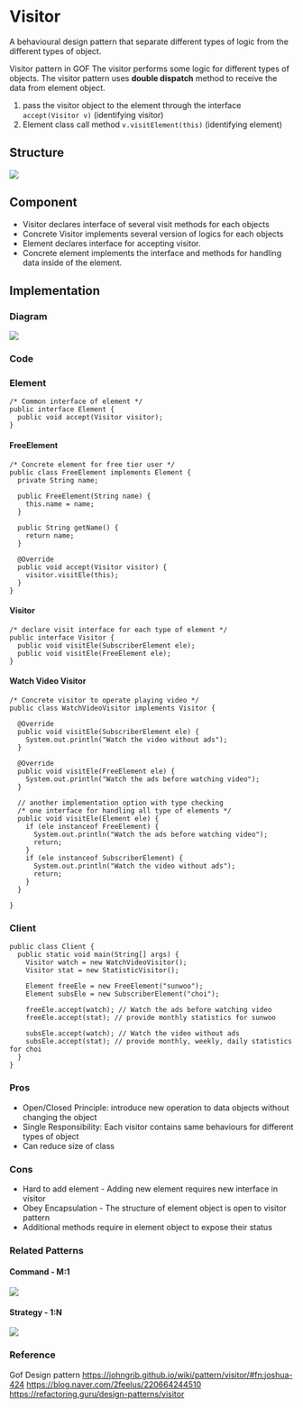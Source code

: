 # Visitor
A behavioural design pattern that separate different types of logic from the different types of object.

Visitor pattern in GOF
The visitor performs some logic for different types of objects. The visitor pattern uses <Strong>double dispatch</Strong> method to receive the data from element object. 
1. pass the visitor object to the element through the interface `accept(Visitor v)` (identifying visitor)
2. Element class call method `v.visitElement(this)` (identifying element)

## Structure
![](./images/structure.png)

## Component
* Visitor declares interface of several visit methods for each objects
* Concrete Visitor implements several version of logics for each objects
* Element declares interface for accepting visitor.
* Concrete element implements the interface and methods for handling data inside of the element.
## Implementation

### Diagram
![](./images/implementation.png)

### Code

### Element
```
/* Common interface of element */
public interface Element {
  public void accept(Visitor visitor);
}
```

#### FreeElement
```
/* Concrete element for free tier user */
public class FreeElement implements Element {
  private String name;

  public FreeElement(String name) {
    this.name = name;
  }

  public String getName() {
    return name;
  }

  @Override
  public void accept(Visitor visitor) {
    visitor.visitEle(this);
  }
}
```

#### Visitor
```
/* declare visit interface for each type of element */
public interface Visitor {
  public void visitEle(SubscriberElement ele);
  public void visitEle(FreeElement ele);
}
```

#### Watch Video Visitor
```
/* Concrete visitor to operate playing video */
public class WatchVideoVisitor implements Visitor {

  @Override
  public void visitEle(SubscriberElement ele) {
    System.out.println("Watch the video without ads");
  }

  @Override
  public void visitEle(FreeElement ele) {
    System.out.println("Watch the ads before watching video");
  }

  // another implementation option with type checking
  /* one interface for handling all type of elements */
  public void visitEle(Element ele) {
    if (ele instanceof FreeElement) {
      System.out.println("Watch the ads before watching video");
      return;
    }
    if (ele instanceof SubscriberElement) {
      System.out.println("Watch the video without ads");
      return;
    }
  }
  
}
```

### Client
```
public class Client {
  public static void main(String[] args) {
    Visitor watch = new WatchVideoVisitor();
    Visitor stat = new StatisticVisitor();

    Element freeEle = new FreeElement("sunwoo");
    Element subsEle = new SubscriberElement("choi");
    
    freeEle.accept(watch); // Watch the ads before watching video
    freeEle.accept(stat); // provide monthly statistics for sunwoo

    subsEle.accept(watch); // Watch the video without ads
    subsEle.accept(stat); // provide monthly, weekly, daily statistics for choi
  }
}
```

### Pros
* Open/Closed Principle: introduce new operation to data objects without changing the object
* Single Responsibility: Each visitor contains same behaviours for different types of object
* Can reduce size of class

### Cons
* Hard to add element - Adding new element requires new interface in visitor
* Obey Encapsulation - The structure of element object is open to visitor pattern
* Additional methods require in element object to expose their status

### Related Patterns
#### Command - M:1
![](./images/Command.png)

#### Strategy - 1:N
![](./images/strategy.png)

### Reference
Gof Design pattern
https://johngrib.github.io/wiki/pattern/visitor/#fn:joshua-424
https://blog.naver.com/2feelus/220664244510
https://refactoring.guru/design-patterns/visitor

